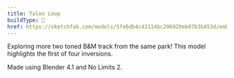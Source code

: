 ```yaml
---
title: Talon Loop
buildType: 🎢
href: https://sketchfab.com/models/5fe6db4c42114bc296920eb07b3b453d/embed
---
```

Exploring more two toned B&M track from the same park! This model highlights the first of four inversions.

Made using Blender 4.1 and No Limits 2.